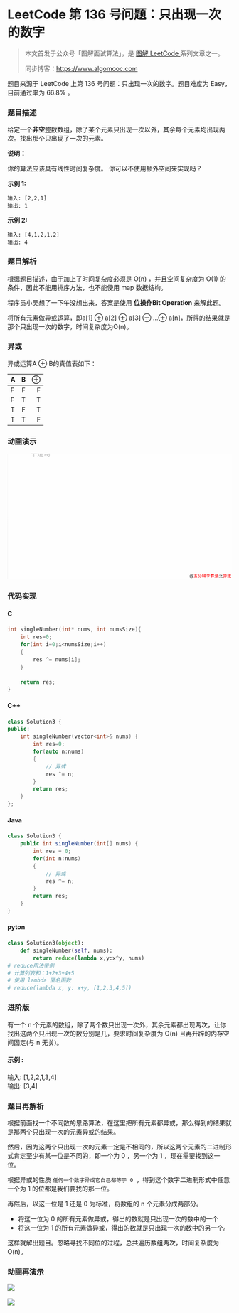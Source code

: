 # LeetCode 第 136 号问题：只出现一次的数字

> 本文首发于公众号「图解面试算法」，是 [图解 LeetCode ](<https://github.com/MisterBooo/LeetCodeAnimation>) 系列文章之一。
>
> 同步博客：https://www.algomooc.com

题目来源于 LeetCode 上第 136 号问题：只出现一次的数字。题目难度为 Easy，目前通过率为 66.8% 。

### 题目描述

给定一个**非空**整数数组，除了某个元素只出现一次以外，其余每个元素均出现两次。找出那个只出现了一次的元素。

**说明：**

你的算法应该具有线性时间复杂度。 你可以不使用额外空间来实现吗？

**示例 1:**

```
输入: [2,2,1]
输出: 1
```

**示例 2:**

```
输入: [4,1,2,1,2]
输出: 4
```

### 题目解析

根据题目描述，由于加上了时间复杂度必须是 O(n) ，并且空间复杂度为 O(1) 的条件，因此不能用排序方法，也不能使用 map 数据结构。

程序员小吴想了一下午没想出来，答案是使用 **位操作Bit Operation** 来解此题。

将所有元素做异或运算，即a[1] ⊕  a[2] ⊕  a[3] ⊕ …⊕  a[n]，所得的结果就是那个只出现一次的数字，时间复杂度为O(n)。

### 异或

异或运算A ⊕  B的真值表如下：

| A    |  B   |    ⊕ |
| :--- | :--: | ---: |
| F    |  F   |    F |
| F    |  T   |    T |
| T    |  F   |    T |
| T    |  T   |    F |

### 动画演示

![](../Animation/136.gif)

### 代码实现
#### C
````c
int singleNumber(int* nums, int numsSize){
    int res=0;
    for(int i=0;i<numsSize;i++)
    {
        res ^= nums[i];
    }
    
    return res;
}
````

#### C++
````c++
class Solution3 {
public:
    int singleNumber(vector<int>& nums) {
        int res=0;
        for(auto n:nums)
        {
            // 异或
            res ^= n;
        }
        return res;
    }
};
````

#### Java
````java
class Solution3 {
    public int singleNumber(int[] nums) {
        int res = 0;
        for(int n:nums)
        {
            // 异或
            res ^= n;
        }
        return res;
    }
}
````

#### pyton
````python
class Solution3(object):
    def singleNumber(self, nums):
        return reduce(lambda x,y:x^y, nums)
# reduce用法举例
# 计算列表和：1+2+3+4+5
# 使用 lambda 匿名函数
# reduce(lambda x, y: x+y, [1,2,3,4,5])  
````

### 进阶版

有一个 n 个元素的数组，除了两个数只出现一次外，其余元素都出现两次，让你找出这两个只出现一次的数分别是几，要求时间复杂度为 O(n) 且再开辟的内存空间固定(与 n 无关)。

#### 示例 :

输入: [1,2,2,1,3,4]     
输出: [3,4]

### 题目再解析

根据前面找一个不同数的思路算法，在这里把所有元素都异或，那么得到的结果就是那两个只出现一次的元素异或的结果。

然后，因为这两个只出现一次的元素一定是不相同的，所以这两个元素的二进制形式肯定至少有某一位是不同的，即一个为 0 ，另一个为 1 ，现在需要找到这一位。

根据异或的性质 `任何一个数字异或它自己都等于 0 `，得到这个数字二进制形式中任意一个为 1 的位都是我们要找的那一位。

再然后，以这一位是 1 还是 0 为标准，将数组的 n 个元素分成两部分。

- 将这一位为 0 的所有元素做异或，得出的数就是只出现一次的数中的一个
- 将这一位为 1 的所有元素做异或，得出的数就是只出现一次的数中的另一个。

这样就解出题目。忽略寻找不同位的过程，总共遍历数组两次，时间复杂度为O(n)。

### 动画再演示

![](https://blog-1257126549.cos.ap-guangzhou.myqcloud.com/blog/5uz1n.gif)





![](../../Pictures/qrcode.jpg)
